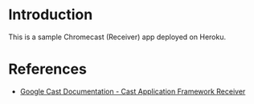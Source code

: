 # Introduction
This is a sample Chromecast (Receiver) app deployed on Heroku.

# References
- [Google Cast Documentation - Cast Application Framework Receiver](https://developers.google.com/cast/docs/caf_receiver)
